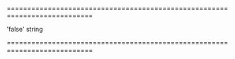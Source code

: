 <!--**
/*-------------------------------------------
    Auto-generated file. Do not modify.
-------------------------------------------

**-->
===========================================================================
<!--default-->'false'<!--/default-->
<!--type-->string<!--/type-->
===========================================================================

<!--shortDescription-->

<!--/shortDescription-->

<!--fullDescription-->

<!--/fullDescription-->